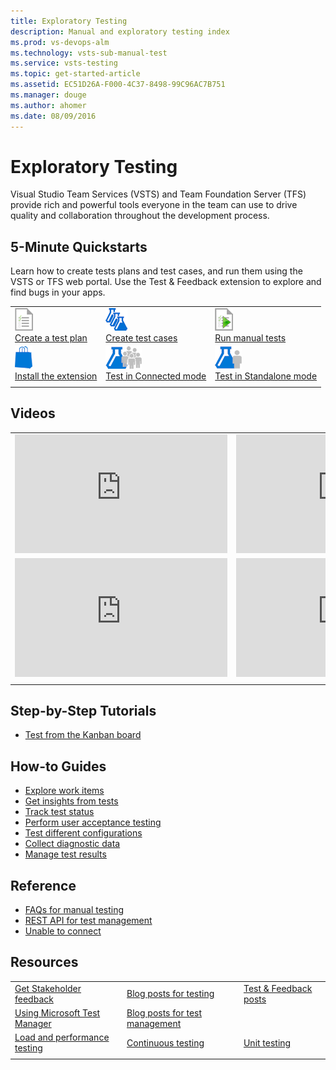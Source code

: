 ```yaml
---
title: Exploratory Testing
description: Manual and exploratory testing index
ms.prod: vs-devops-alm
ms.technology: vsts-sub-manual-test
ms.service: vsts-testing
ms.topic: get-started-article
ms.assetid: EC51D26A-F000-4C37-8498-99C96AC7B751
ms.manager: douge
ms.author: ahomer
ms.date: 08/09/2016
---
```


# Exploratory Testing

Visual Studio Team Services (VSTS) and Team Foundation Server (TFS) provide rich and powerful
tools everyone in the team can use to drive quality and collaboration throughout the development process.

## 5-Minute Quickstarts

Learn how to create tests plans and test cases, and run them using the VSTS or TFS web portal.
Use the Test &amp; Feedback extension to explore and find bugs in your apps. 

| | | |
| --- | --- | --- |
| ![icon](_img/testplan-icon.png)<br />[Create a test plan](getting-started/create-a-test-plan.md) | ![icon](_img/testcases-icon.png)<br />[Create test cases](getting-started/create-test-cases.md) | ![icon](_img/runtests2-icon.png)<br />[Run manual tests](getting-started/run-manual-tests.md) |
| ![icon](_img/marketplace-icon.png)<br />[Install the extension](getting-started/perform-exploratory-tests.md) | ![icon](_img/connectedmode-icon.png)<br />[Test in Connected mode](connected-mode-exploratory-testing.md) | ![icon](_img/standalonemode-icon.png)<br />[Test in Standalone mode](standalone-mode-exploratory-testing.md) |
| | | |

## Videos

| | |
| --- | --- |
| <iframe src="https://channel9.msdn.com/Events/Connect/2016/193/player" width="340" height="190" allowFullScreen="true" frameBorder="0"></iframe> | <iframe src="https://channel9.msdn.com/Series/Visual-Studio-ALM-Rangers-Demos/VS-Team-Services-Test-Case-Explorer-v2/player" width="340" height="190" allowFullScreen="true" frameBorder="0"></iframe> |
| <iframe src="https://channel9.msdn.com/Series/Test-Tools-in-Visual-Studio/IntroducingTestFeedbackextension/player" width="340" height="190" allowFullScreen frameBorder="0"></iframe> | <iframe src="https://channel9.msdn.com/Events/Connect/2016/194/player" width="340" height="190" allowFullScreen="true" frameBorder="0"></iframe> |
| | |

## Step-by-Step Tutorials

* [Test from the Kanban board](../work/kanban/add-run-update-tests.md?toc=/vsts/manual-test/toc.json&bc=/vsts/manual-test/breadcrumb/toc.json)

## How-to Guides

* [Explore work items](explore-workitems-exploratory-testing.md)
* [Get insights from tests](insights-exploratory-testing.md)
* [Track test status](getting-started/track-test-status.md)
* [Perform user acceptance testing](getting-started/user-acceptance-testing.md)
* [Test different configurations](test-different-configurations.md)
* [Collect diagnostic data](collect-diagnostic-data.md)
* [Manage test results](getting-started/how-long-to-keep-test-results.md)

## Reference

* [FAQs for manual testing](reference-qa.md)
* [REST API for test management](../integrate/index.md)
* [Unable to connect](../work/reference/error/tf31002-unable-connect-tfs.md?toc=/vsts/manual-test/toc.json&bc=/vsts/manual-test/breadcrumb/toc.json)

## Resources

| | | |
| --- | --- | --- |
| [Get Stakeholder feedback](../feedback/index.md) | [Blog posts for testing](https://blogs.msdn.microsoft.com/visualstudioalm/tag/testing/) | [Test & Feedback posts](https://social.msdn.microsoft.com/Search/en-US?query=test%20%26%20feedback%20extension&beta=0&rn=Microsoft+Application+Lifecycle+Management&rq=site:https://blogs.msdn.microsoft.com/visualstudioalm&ac=4) |
| [Using Microsoft Test Manager](https://msdn.microsoft.com/en-us/library/jj635157.aspx) | [Blog posts for test management](https://blogs.msdn.microsoft.com/devops/?s=test+management) | |
| [Load and performance testing](../load-test/index.md) | [Continuous testing](../build-release/test/index.md) | [Unit testing](https://docs.microsoft.com/visualstudio/test/developer-testing-scenarios) |
| | | |
